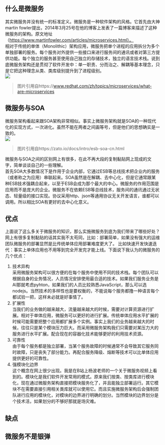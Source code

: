 ## 什么是微服务
其实微服务并没有统一的标准定义。微服务是一种软件架构的风格。它首先由大神martin fowler提出，2014年3月25号在他的博客上发表了一篇博客来描述了这种微服务的架构。原文地址（https://www.martinfowler.com/articles/microservices.html）。   
相对于传统的单体（Monolithic）架构应用，微服务把单个进程的应用拆分为多个单独部署的服务。每个服务对外提供一些接口来进行服务间的通讯或者对第三方提供功能。每个独立的服务甚至使用自己独立的存储技术，独立的语言技术栈。说到底微服务架构还是贯彻了软件开发中：单一职责、分而治之、解耦等基本理念，只是它把这种理念从类、类库级别提升到了进程级别。    
![](https://ftp.bmp.ovh/imgs/2021/05/3c6292ff0acbbc4c.png)   
> 图片引用自https://www.redhat.com/zh/topics/microservices/what-are-microservices

## 微服务与SOA
微服务架构看起来跟SOA架构非常相似。事实上微服务架构就是SOA的一种现代化的实现方式，一次进化。虽然不能在两者之间画等号，但是他们的思想确实是一致的。   
![](https://ftp.bmp.ovh/imgs/2021/05/13db5649518a2744.png)     
> 图片引用自https://zato.io/docs/intro/esb-soa-cn.html

微服务与SOA之间的区别网上有很多，在此不再大段的复制黏贴网上现成的文字，简单谈谈自己的一些理解。   
首先SOA大多数情况下是作用于企业内部，它通过ESB等总线技术把企业内的服务（或者称之为应用）串联起来。SOA虽然是在解耦、去中心化，但是它通常跟某种ESB技术强耦合起来，以至于ESB会成为那个最大的中心。微服务的作用范围是应用而不是庞大的企业。微服务不在依赖ESB等总线技术，服务间的通讯通过无状态、轻量级的接口实现。协议采用http、json等通用协议无关开发语言，谁都可以调用。所以相比SOA有更好的去中心化意义。
## 优点
上面说了这么多关于微服务的知识，那么实施微服务到底为我们带来了哪些好处？网上有很多复制黏贴的话其实我不太苟同，比如：部署简单，如果没有强大的运维团队微服务的部署显然是比传统单体应用部署难度更大了。 比如快速开发快速迭代：事实上单体应用也不用等到完全开发完才能上线。下面说下我认为的微服务的几个优点：   
1. 技术异构  
采用微服务架构可以很方便的在每个服务中使用不同的技术栈。每个团队可以根据自身的业务情况，人员情况安排使用最合适的技术。如果我们服务业务是AI那就考虑pyhton，如果我们的人员比较熟悉JavaScript，那么可以选nodejs。当然技术的多样性也是要权衡的，不能说每个服务都撸一种语言每个都试验一把，这样未必就是好事情了。   
2. 扩展性   
当我们的业务做的越来越大，流量越来越大的时候，需要对计算资源进行扩展。相对于单体应用，微服务可以更好的进行扩展。传统单体应用水平扩展的时候可能需要把整个应用都扩展多个实例。事实上我们的业务越来越大的时候，往往只是某个模块压力巨大。而采用微服务架构我们只需要对某压力大的服务进行水平扩展。配合现在的容器化技术能够更好的利用技术资源。
3. 可靠性   
由于每个服务都是独立部署，当某个服务故障的时候通常不会导致其它服务同时故障，只是丧失了部分能力。再配合服务降级、熔断等技术可以比单体应用提供更好的可靠性。
4. 强模块化边界   
这个概念在网上很少出现。我是在B站上杨波老师的一个关于微服务视频上看到的。模块化是我们软件开发常用的模式。原来我们按类、按类库进行模块化，现在通过微服务架构直接把模块服务化了，并且能独立部署运行。其它模块不在需要直接引用相关类库就可以使用它。而且实施微服务架构后会强制团队进行应用的模块化，对模块的边界进行明确的划分。当然模块的边界划分是个技术活，如果划分的不够好那就是场灾难。
## 缺点
## 微服务不是银弹